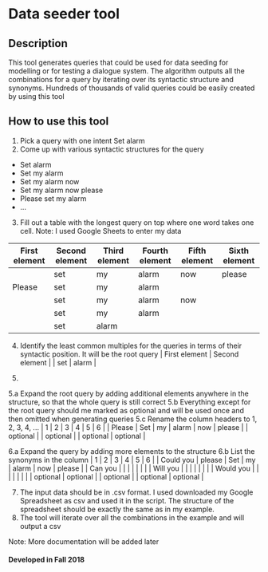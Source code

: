 # Data seeder tool
## Description
This tool generates queries that could be used for data seeding for modelling or for testing a dialogue system.
The algorithm outputs all the combinations for a query by iterating over its syntactic structure and synonyms.
Hundreds of thousands of valid queries could be easily created by using this tool

## How to use this tool
1. Pick a query with one intent
Set alarm
2. Come up with various syntactic structures for the query
* Set alarm
* Set my alarm
* Set my alarm now
* Set my alarm now please
* Please set my alarm
* ...
3. Fill out a table with the longest query on top where one word takes one cell. Note: I used Google Sheets to enter my data

| First element  | Second element   | Third element | Fourth element | Fifth element | Sixth element |
| -------------  | -------------    | ------------- | -------------  | ------------- | ------------- |
|                | set              | my            | alarm          | now           | please        |
| Please         | set              | my            | alarm          |               |               |
|                | set              | my            | alarm          | now           |               |
|                | set              | my            | alarm          |               |               |
|                | set              | alarm         |                |               |               |

4. Identify the least common multiples for the queries in terms of their syntactic position. It will be the root query
| First element  | Second element |
| set            | alarm  |

5.
  5.a Expand the root query by adding additional elements anywhere in the structure, so that the whole query is still correct
  5.b Everything except for the root query should me marked as optional and will be used once and then omitted when generating queries
  5.c Rename the column headers to 1, 2, 3, 4, ...
| 1         | 2     | 3          | 4      | 5        |        6 |
| Please    | Set   | my         | alarm  | now      |   please |
| optional  |       | optional   |        | optional | optional |

6.a Expand the query by adding more elements to the structure
6.b List the synonyms in the column
| 1  | 2  | 3 | 4 | 5 | 6 |
| Could you    | please  | Set  | my | alarm  | now | please |
| Can you    |   |   |  |   |  |  |
| Will you    |   |   |  |   |  |  |
| Would you    |   |   |  |   |  |  |
| optional    | optional |  | optional |  | optional | optional |

7. The input data should be in .csv format. I used downloaded my Google Spreadsheet as csv and used it in the script.
The structure of the spreadsheet should be exactly the same as in my example.
8. The tool will iterate over all the combinations in the example and will output a csv

Note: More documentation will be added later

#### Developed in Fall 2018
